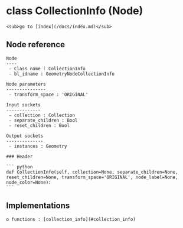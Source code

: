 # class CollectionInfo (Node)

    <sub>go to [index](/docs/index.md)</sub>
    
## Node reference

    Node
    ----
     - Class name : CollectionInfo
     - bl_idname : GeometryNodeCollectionInfo
    
    Node parameters
    ---------------
     - transform_space : 'ORIGINAL'
    
    Input sockets
    -------------
     - collection : Collection
     - separate_children : Bool
     - reset_children : Bool
    
    Output sockets
    --------------
     - instances : Geometry
    
    ### Header

    ``` python
    def CollectionInfo(self, collection=None, separate_children=None, reset_children=None, transform_space='ORIGINAL', node_label=None, node_color=None):
    ```
    
## Implementations

    o functions : [collection_info](#collection_info)
    
    